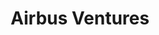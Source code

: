 ---
layout: firm_page
title: "Airbus Ventures"
id: "airbusventures.vc"
permalink: "/airbusventuresairbusventures.vc/"
website: "https://airbusventures.vc"
offices: "Menlo Park (United States), Tokyo (Japan)"
investment_stages: "Seed, Series A, Series B"
portfolio_companies: "Aerospacelab, Venus Aerospace, CesiumAstro, Quantum Systems, Fourier, Featherless.ai, Jiko, Eureka Robotics, Bifrost AI, Impulse Space, Isar Aerospace, Dendra Systems, Bcomp"
portfolio_link: "https://airbusventures.vc/portfolio"
investment_markets: "autonomous mobility, electrification, low-carbon economy, advanced materials, manufacturing systems, next-generation computing, sensing, security"
founded_year: "2016"
description: "Airbus Ventures invests in deeptech entrepreneurs designing and building complex engineering products to unlock new economies. They focus on enhancing the planet's best futures and are motivated by founders who challenge legacy technologies and inspire radical systems thinking."
linkedin: "https://www.linkedin.com/company/airbus-ventures"
twitter: "https://twitter.com/airbusventures"
instagram: ""
team_page: "https://airbusventures.vc/team"
investor_type: "Corporate VC"
crunchbase: "https://www.crunchbase.com/organization/airbus-ventures"
pitchbook: "https://pitchbook.com/profiles/investor/151267-78"

# SEO Optimization
meta_title: "Airbus Ventures - VC Firm - projectstartups.com"
meta_description: "Airbus Ventures, Airbus Ventures invests in deeptech entrepreneurs designing and building complex engineering products to unlock new economies. They focus on enhancing..."
meta_keywords: "Airbus Ventures, autonomous mobility, electrification, low-carbon economy, advanced materials, manufacturing systems, next-generation computing, sensing, security, VC firm, venture capital, startup investor, projectstartups.com"
canonical_url: "https://vc.projectstartups.com/airbusventuresairbusventures.vc/"
---